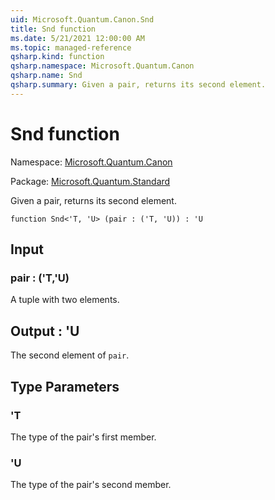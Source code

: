 ```yaml
---
uid: Microsoft.Quantum.Canon.Snd
title: Snd function
ms.date: 5/21/2021 12:00:00 AM
ms.topic: managed-reference
qsharp.kind: function
qsharp.namespace: Microsoft.Quantum.Canon
qsharp.name: Snd
qsharp.summary: Given a pair, returns its second element.
---
```


# Snd function

Namespace: [Microsoft.Quantum.Canon](xref:Microsoft.Quantum.Canon)

Package: [Microsoft.Quantum.Standard](https://nuget.org/packages/Microsoft.Quantum.Standard)


Given a pair, returns its second element.

```qsharp
function Snd<'T, 'U> (pair : ('T, 'U)) : 'U
```


## Input

### pair : ('T,'U)

A tuple with two elements.



## Output : 'U

The second element of `pair`.

## Type Parameters

### 'T

The type of the pair's first member.
### 'U

The type of the pair's second member.